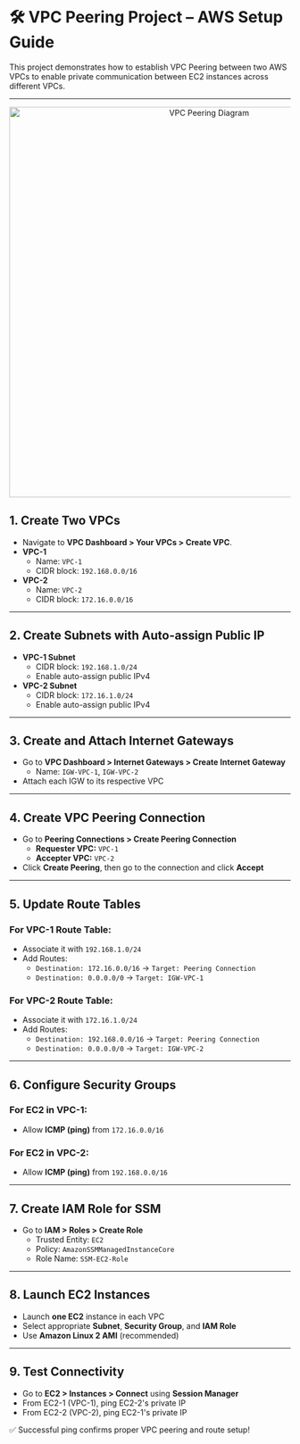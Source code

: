 # 🛠️ VPC Peering Project – AWS Setup Guide

This project demonstrates how to establish VPC Peering between two AWS VPCs to enable private communication between EC2 instances across different VPCs.

---
<p align="center">
  <img src="https://github.com/user-attachments/assets/ca255bd4-fb15-4e44-9136-304615a96312" alt="VPC Peering Diagram" width="700"/>
</p>

## 1. Create Two VPCs
- Navigate to **VPC Dashboard > Your VPCs > Create VPC**.
- **VPC-1**
  - Name: `VPC-1`
  - CIDR block: `192.168.0.0/16`
- **VPC-2**
  - Name: `VPC-2`
  - CIDR block: `172.16.0.0/16`

---

## 2. Create Subnets with Auto-assign Public IP
- **VPC-1 Subnet**
  - CIDR block: `192.168.1.0/24`
  - Enable auto-assign public IPv4
- **VPC-2 Subnet**
  - CIDR block: `172.16.1.0/24`
  - Enable auto-assign public IPv4

---

## 3. Create and Attach Internet Gateways
- Go to **VPC Dashboard > Internet Gateways > Create Internet Gateway**
  - Name: `IGW-VPC-1`, `IGW-VPC-2`
- Attach each IGW to its respective VPC

---

## 4. Create VPC Peering Connection
- Go to **Peering Connections > Create Peering Connection**
  - **Requester VPC:** `VPC-1`
  - **Accepter VPC:** `VPC-2`
- Click **Create Peering**, then go to the connection and click **Accept**

---

## 5. Update Route Tables
### For VPC-1 Route Table:
- Associate it with `192.168.1.0/24`
- Add Routes:
  - `Destination: 172.16.0.0/16` → `Target: Peering Connection`
  - `Destination: 0.0.0.0/0` → `Target: IGW-VPC-1`

### For VPC-2 Route Table:
- Associate it with `172.16.1.0/24`
- Add Routes:
  - `Destination: 192.168.0.0/16` → `Target: Peering Connection`
  - `Destination: 0.0.0.0/0` → `Target: IGW-VPC-2`

---

## 6. Configure Security Groups
### For EC2 in VPC-1:
- Allow **ICMP (ping)** from `172.16.0.0/16`

### For EC2 in VPC-2:
- Allow **ICMP (ping)** from `192.168.0.0/16`

---

## 7. Create IAM Role for SSM
- Go to **IAM > Roles > Create Role**
  - Trusted Entity: `EC2`
  - Policy: `AmazonSSMManagedInstanceCore`
  - Role Name: `SSM-EC2-Role`

---

## 8. Launch EC2 Instances
- Launch **one EC2** instance in each VPC
- Select appropriate **Subnet**, **Security Group**, and **IAM Role**
- Use **Amazon Linux 2 AMI** (recommended)

---

## 9. Test Connectivity
- Go to **EC2 > Instances > Connect** using **Session Manager**
- From EC2-1 (VPC-1), ping EC2-2's private IP
- From EC2-2 (VPC-2), ping EC2-1's private IP

✅ Successful ping confirms proper VPC peering and route setup!
